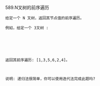 589.N叉树的前序遍历
```$xslt
给定一个 N 叉树，返回其节点值的前序遍历。

例如，给定一个 3叉树 :





 
返回其前序遍历: [1,3,5,6,2,4]。

 

说明: 递归法很简单，你可以使用迭代法完成此题吗?

